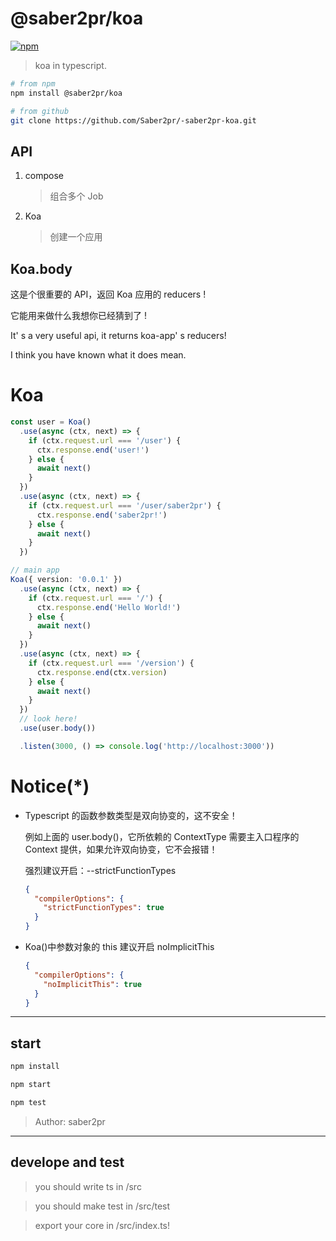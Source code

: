 # @saber2pr/koa

[![npm](https://img.shields.io/npm/v/@saber2pr/koa.svg?color=blue)](https://www.npmjs.com/package/@saber2pr/koa)

> koa in typescript.

```bash
# from npm
npm install @saber2pr/koa

# from github
git clone https://github.com/Saber2pr/-saber2pr-koa.git
```

## API

1. compose

   > 组合多个 Job

2. Koa

   > 创建一个应用

## Koa.body

这是个很重要的 API，返回 Koa 应用的 reducers !

它能用来做什么我想你已经猜到了 !

It' s a very useful api, it returns koa-app' s reducers!

I think you have known what it does mean.

# Koa

```ts
const user = Koa()
  .use(async (ctx, next) => {
    if (ctx.request.url === '/user') {
      ctx.response.end('user!')
    } else {
      await next()
    }
  })
  .use(async (ctx, next) => {
    if (ctx.request.url === '/user/saber2pr') {
      ctx.response.end('saber2pr!')
    } else {
      await next()
    }
  })

// main app
Koa({ version: '0.0.1' })
  .use(async (ctx, next) => {
    if (ctx.request.url === '/') {
      ctx.response.end('Hello World!')
    } else {
      await next()
    }
  })
  .use(async (ctx, next) => {
    if (ctx.request.url === '/version') {
      ctx.response.end(ctx.version)
    } else {
      await next()
    }
  })
  // look here!
  .use(user.body())

  .listen(3000, () => console.log('http://localhost:3000'))
```

# Notice(\*)

- Typescript 的函数参数类型是双向协变的，这不安全！

  例如上面的 user.body()，它所依赖的 ContextType 需要主入口程序的 Context 提供，如果允许双向协变，它不会报错！

  强烈建议开启：--strictFunctionTypes

  ```json
  {
    "compilerOptions": {
      "strictFunctionTypes": true
    }
  }
  ```

- Koa()中参数对象的 this
  建议开启 noImplicitThis

  ```json
  {
    "compilerOptions": {
      "noImplicitThis": true
    }
  }
  ```

---

## start

```bash
npm install
```

```bash
npm start

npm test
```

> Author: saber2pr

---

## develope and test

> you should write ts in /src

> you should make test in /src/test

> export your core in /src/index.ts!
